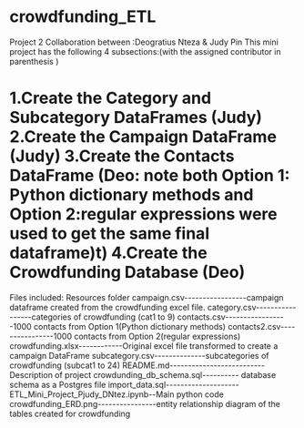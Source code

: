 # crowdfunding_ETL
Project 2
Collaboration between :Deogratius Nteza  & Judy Pin
This mini project has the  following 4 subsections:(with the assigned contributor in parenthesis )

1.Create the Category and Subcategory DataFrames (Judy)
2.Create the Campaign DataFrame (Judy)
3.Create the Contacts DataFrame (Deo: note both Option 1: Python dictionary methods and Option 2:regular expressions were used to get the same final dataframe)t)
4.Create the Crowdfunding Database (Deo)
======================================================================
Files included:
Resources folder
                campaign.csv-----------------campaign dataframe created from the crowdfunding excel file.
                category.csv-----------------categories of crowdfunding (cat1 to 9)
                contacts.csv-----------------1000 contacts from Option 1(Python dictionary methods)
                contacts2.csv----------------1000 contacts from Option 2(regular expressions)
                crowdfunding.xlsx------------Original excel file transformed to create a campaign DataFrame
                subcategory.csv--------------subcategories of crowdfunding (subcat1 to 24)
README.md--------------------------Description of project 
crowdunding_db_schema.sql---------- database schema as a Postgres file
import_data.sql--------------------
ETL_Mini_Project_Pjudy_DNtez.ipynb--Main python code
crowdfunding_ERD.png----------------entity relationship diagram of the tables created for crowdfunding 